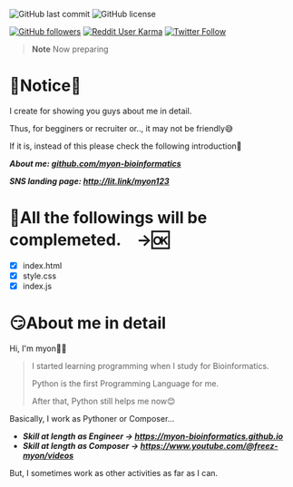 ![GitHub last commit](https://img.shields.io/github/last-commit/myon-bioinformatics/myon-bioinformatics.github.io)
![GitHub license](https://img.shields.io/github/license/myon-bioinformatics/HelpYouBuildServer)

[![GitHub followers](https://img.shields.io/github/followers/myon-bioinformatics?style=social)](https://github.com/myon-bioinformatics)
[![Reddit User Karma](https://img.shields.io/reddit/user-karma/combined/myon_reddit?style=social)](https://www.reddit.com/user/myon_reddit/)
[![Twitter Follow](https://img.shields.io/twitter/follow/myonitbusiness?style=social)](https://twitter.com/myonitbusiness)

>__Note__ Now preparing

# 🤠Notice🤠
I create for showing you guys about me in detail.

Thus, for begginers or recruiter or.., it may not be friendly😅

If it is, instead of this please check the following introduction🫡

_**About me: [github.com/myon-bioinformatics](https://github.com/myon-bioinformatics/myon-bioinformatics)**_

_**SNS landing page: http://lit.link/myon123**_


# 🤧All the followings will be complemeted.　→🆗
- [x] index.html
- [x] style.css
- [x] index.js

# 😏About me in detail
Hi, I'm myon🐍🎸

> I started learning programming when I study for Bioinformatics.
>
> Python is the first Programming Language for me.
>
> After that, Python still helps me now😊

Basically, I work as Pythoner or Composer...

- _**Skill at length as Engineer → https://myon-bioinformatics.github.io**_
- _**Skill at length as Composer → https://www.youtube.com/@freez-myon/videos**_

But, I sometimes work as other activities as far as I can.



